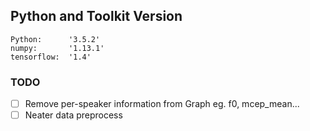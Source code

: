## Python and Toolkit Version
	Python:      '3.5.2'
	numpy:       '1.13.1'
	tensorflow:  '1.4'

### TODO

- [ ] Remove per-speaker information from Graph eg. f0, mcep_mean...
- [ ] Neater data preprocess
